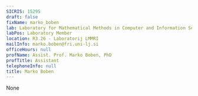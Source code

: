 ```yaml
---
SICRIS: 15295
draft: false
fixName: marko_boben
lab: Laboratory for Mathematical Methods in Computer and Information Science
labPos: Laboratory Member
location: R3.26 - Laboratorij LMMRI
mailInfo: marko.boben@fri.uni-lj.si
officeHours: null
profName: Assist. Prof. Marko Boben, PhD
profTitle: Assistant
telephoneInfo: null
title: Marko Boben
---
```


None
